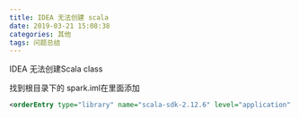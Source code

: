 ```yaml
---
title: IDEA 无法创建 scala
date: 2019-03-21 15:08:38
categories: 其他
tags: 问题总结
---
```


IDEA 无法创建Scala class

找到根目录下的 spark.iml在里面添加
```xml
<orderEntry type="library" name="scala-sdk-2.12.6" level="application" />
```